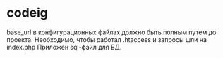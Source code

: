 # codeig
 
base_url в конфигурационных файлах должно быть полным путем до проекта.
Необходимо, чтобы работал .htaccess и запросы шли на index.php
Приложен sql-файл для БД.
